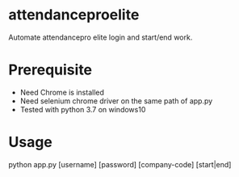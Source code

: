 # attendanceproelite
Automate attendancepro elite login and start/end work.

# Prerequisite
- Need Chrome is installed
- Need selenium chrome driver on the same path of app.py
- Tested with python 3.7 on windows10

# Usage
python app.py [username] [password] [company-code] [start|end]